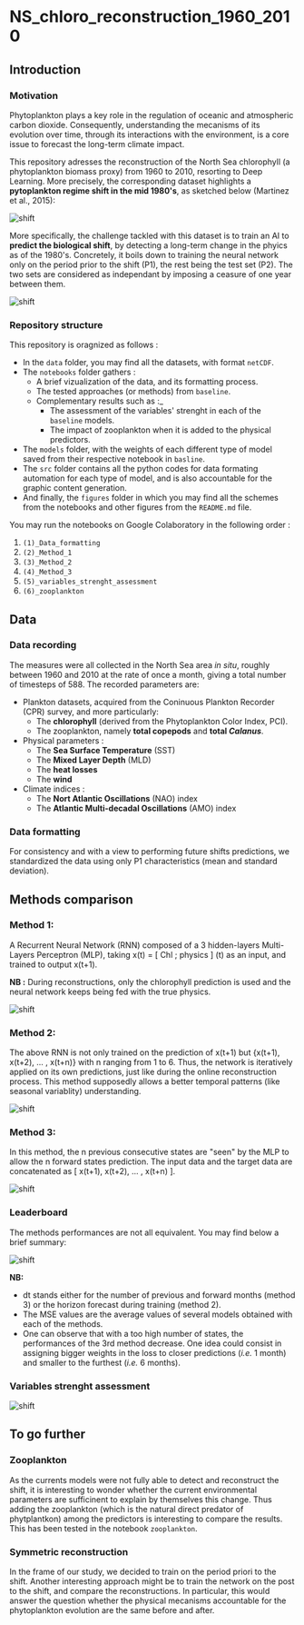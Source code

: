 # NS_chloro_reconstruction_1960_2010
 
## Introduction

### Motivation
Phytoplankton plays a key role in the regulation of oceanic and atmospheric carbon dioxide. Consequently, understanding the mecanisms of its evolution over time, through its interactions with the environment, is a core issue to forecast the long-term climate impact. 

This repository adresses the reconstruction of the North Sea chlorophyll (a phytoplankton biomass proxy) from 1960 to 2010, resorting to Deep Learning. More precisely, the corresponding dataset highlights a **pytoplankton regime shift in the mid 1980's**, as sketched below (Martinez et al., 2015):

![shift](/figures/Martinez_et_al_shift.PNG)

More specifically, the challenge tackled with this dataset is to train an AI to **predict the biological shift**, by detecting a long-term change in the phyics as of the 1980's. Concretely, it boils down to training the neural network only on the period prior to the shift (P1), the rest being the test set (P2). The two sets are considered as independant by imposing a ceasure of one year between them. 

![shift](/figures/timeline.PNG)

### Repository structure
This repository is oragnized as follows : 
* In the `data` folder, you may find all the datasets, with format `netCDF`.
* The `notebooks` folder gathers :
    * A brief vizualization of the data, and its formatting process.
    * The tested approaches (or methods) from `baseline`.
    * Complementary results such as :_
        * The assessment of the variables' strenght in each of the `baseline` models.
        * The impact of zooplankton when it is added to the physical predictors.  
* The `models` folder, with the weights of each different type of model saved from their respective notebook in `basline`.
* The `src` folder contains all the python codes for data formating automation for each type of model, and is also accountable for the graphic content generation. 
* And finally, the `figures` folder in which you may find all the schemes from the notebooks and other figures from the `README.md` file.

You may run the notebooks on Google Colaboratory in the following order :
1. `(1)_Data_formatting`
2. `(2)_Method_1`
3. `(3)_Method_2`
4. `(4)_Method_3`
5. `(5)_variables_strenght_assessment`
6. `(6)_zooplankton`

## Data

### Data recording
The measures were all collected in the North Sea area *in situ*, roughly between 1960 and 2010 at the rate of once a month, giving a total number of timesteps of 588. The recorded parameters are:
* Plankton datasets, acquired from the Coninuous Plankton Recorder (CPR) survey, and more particularly:
     * The **chlorophyll** (derived from the Phytoplankton Color Index, PCI).
     * The zooplankton, namely **total copepods** and **total *Calanus***.
* Physical parameters :
     * The **Sea Surface Temperature** (SST)
     * The **Mixed Layer Depth** (MLD)
     * The **heat losses**
     * The **wind**
* Climate indices : 
     * The **Nort Atlantic Oscillations** (NAO) index
     * The **Atlantic Multi-decadal Oscillations** (AMO) index

### Data formatting 
For consistency and with a view to performing future shifts predictions, we standardized the data using only P1 characteristics (mean and standard deviation).

## Methods comparison
### Method 1:
A Recurrent Neural Network (RNN) composed of a 3 hidden-layers Multi-Layers Perceptron (MLP), taking x(t) = [ Chl ; physics ] (t) as an input, and trained to output x(t+1). 

**NB :** During reconstructions, only the chlorophyll prediction is used and the neural network keeps being fed with the true physics. 

![shift](/figures/scheme_MLP_method1.PNG)

### Method 2:
The above RNN is not only trained on the prediction of x(t+1) but {x(t+1), x(t+2), ... , x(t+n)} with n ranging from 1 to 6. Thus, the network is iteratively applied on its own predictions, just like during the online reconstruction process. This method supposedly allows a better temporal patterns (like seasonal variablity) understanding. 

![shift](/figures/scheme_MLP_method2.PNG)

### Method 3:
In this method, the n previous consecutive states are "seen" by the MLP to allow the n forward states prediction. The input data and the target data are concatenated as [ x(t+1), x(t+2), ... , x(t+n) ].

![shift](/figures/scheme_MLP_method3.PNG)

### Leaderboard
The methods performances are not all equivalent. You may find below a brief summary:

![shift](/figures/leaderboard.PNG)

**NB:** 
* dt stands either for the number of previous and forward months (method 3) or the horizon forecast during training (method 2). 
* The MSE values are the average values of several models obtained with each of the methods. 
* One can observe that with a too high number of states, the performances of the 3rd method decrease. One idea could consist in assigning bigger weights in the loss to closer predictions (*i.e.* 1 month) and smaller to the furthest (*i.e.* 6 months). 


### Variables strenght assessment

![shift](/figures/variables_strength_assessment.PNG)

## To go further
### Zooplankton
As the currents models were not fully able to detect and reconstruct the shift, it is interesting to wonder whether the current environmental parameters are sufficinent to explain by themselves this change. Thus adding the zooplankton (which is the natural direct predator of phytplantkon) among the predictors is interesting to compare the results. This has been tested in the notebook `zooplankton`.

### Symmetric reconstruction
In the frame of our study, we decided to train on the period priori to the shift. Another interesting approach might be to train the network on the post to the shift, and compare the reconstructions. In particular, this would answer the question whether the physical mecanisms accountable for the phytoplankton evolution are the same before and after.
